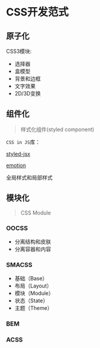 # CSS开发范式

## 原子化

CSS3模块:

- 选择器
- 盒模型
- 背景和边框
- 文字效果
- 2D/3D变换

## 组件化

> 样式化组件(styled component)

`CSS in JS`库：

[styled-jsx](https://www.npmjs.com/package/styled-jsx)

[emotion](https://emotion.sh/docs/introduction)

全局样式和局部样式

## 模块化

> CSS Module

### OOCSS

- 分离结构和皮肤
- 分离容器和内容

### SMACSS

- 基础（Base）
- 布局（Layout）
- 模块（Module）
- 状态（State）
- 主题（Theme）

### BEM

### ACSS
